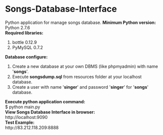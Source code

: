 # Songs-Database-Interface
Python application for manage songs database.
<b>Minimum Python version:</b>
Python 2.7.6
<br />
<b>Required libraries:</b>
<ol type="1">
  <li>bottle 0.12.9</li>
  <li>PyMySQL 0.7.2</li>
</ol>
<b>Database configure:</b>
<ol type="1">
  <li>Create a new database at your own DBMS (like phpmyadmin) with name '<b>songs</b>'.</li>
  <li>Execute <b>songsdump.sql</b> from resources folder at your localhost database.</li>
  <li>Create a user with name '<b>singer</b>' and password '<b>singer</b>' for '<b>songs</b>' database.</li>
</ol>
<b>Execute python application command:</b>
<br />
$ python main.py
<br />
<b>View Songs Database Interface in browser:</b>
<br />
http://localhost:9090
<br />
<b>Test Example:</b> 
<br />
http://83.212.118.209:8888
